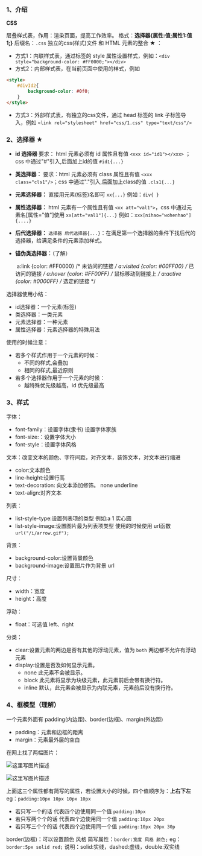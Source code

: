 ### 1、介绍

**CSS**

层叠样式表，作用：渲染页面，提高工作效率。
格式：**选择器{属性:值;属性1:值1;}**
后缀名：`.css`  独立的css(样式)文件
和 HTML 元素的整合 ★ ：

- 方式1：内联样式表，通过标签的 style 属性设置样式，例如：`<div style="background-color: #FF0000;"></div>`
- 方式2：内部样式表，在当前页面中使用的样式，例如

``` html
<style>
	#divId2{
		background-color: #0f0;
	}
</style>
```
- 方式3：外部样式表，有独立的css文件，通过 head 标签的 link 子标签导入，例如 `<link rel="stylesheet" href="css/1.css" type="text/css"/>` 


### 2、选择器 ★

- **id 选择器**
  要求： html 元素必须有 id 属性且有值   `<xxx id="id1"></xxx>` ；css 中通过"#"引入,后面加上id的值  `#id1{...}`

- **类选择器：** 
  要求：html 元素必须有 class 属性且有值 `<xxx class="cls1"/>`；css 中通过"."引入,后面加上class的值  `.cls1{...}`

- **元素选择器：**
  直接用元素(标签)名即可   `xx{...}`  例如：`div{ }`

- **属性选择器：**
  html 元素有一个属性且有值 `<xx att="val1">`，css 中通过元素名[属性="值"]使用   `xx[att="val1"]{...}` 例如：`xxx[nihao="wohenhao"]{....}`

- **后代选择器：**
  `选择器 后代选择器{...}`：在满足第一个选择器的条件下找后代的选择器，给满足条件的元素添加样式。

- **锚伪类选择器：**（了解）

   ​	a:link {color: #FF0000}	/* 未访问的链接 */
   	a:visited {color: #00FF00}	/* 已访问的链接 */
   	a:hover {color: #FF00FF}	/* 鼠标移动到链接上 */
   	a:active {color: #0000FF}	/* 选定的链接 */

选择器使用小结：

- id选择器：一个元素(标签)
- 类选择器：一类元素 
- 元素选择器：一种元素
- 属性选择器：元素选择器的特殊用法

使用的时候注意：

- 若多个样式作用于一个元素的时候：
  - 不同的样式,会叠加
  - 相同的样式,最近原则
- 若多个选择器作用于一个元素的时候：
  - 越特殊优先级越高，id 优先级最高

### 3、样式

字体：

- font-family：设置字体(隶书) 设置字体家族
- font-size:：设置字体大小
- font-style：设置字体风格

文本：改变文本的颜色、字符间距，对齐文本，装饰文本，对文本进行缩进

- color:文本颜色
- line-height:设置行高
- text-decoration: 向文本添加修饰。 none underline
- text-align:对齐文本

列表：

- list-style-type:设置列表项的类型 例如:a 1  实心圆 
- list-style-image:设置图片最为列表项类型 使用的时候使用 url函数  `url("/i/arrow.gif");`

背景：

- background-color:设置背景颜色
- background-image:设置图片作为背景 url

尺寸：

- width：宽度
- height：高度

浮动：

- float：可选值 left、right

分类：

- clear:设置元素的两边是否有其他的浮动元素，值为 `both` 两边都不允许有浮动元素
- display:设置是否及如何显示元素。
  - none 此元素不会被显示。 
  - block 此元素将显示为块级元素，此元素前后会带有换行符。 
  - inline 默认，此元素会被显示为内联元素，元素前后没有换行符。

### 4、框模型（理解）

一个元素外面有 padding(内边距)、border(边框)、margin(外边距)

- padding：元素和边框的距离
- margin：元素最外层的空白

在网上找了两幅图片：

![这里写图片描述](https://img-blog.csdn.net/20180430115952890?watermark/2/text/aHR0cHM6Ly9ibG9nLmNzZG4ubmV0L3UwMTIxOTUyMTQ=/font/5a6L5L2T/fontsize/400/fill/I0JBQkFCMA==/dissolve/70)

![这里写图片描述](https://img-blog.csdn.net/20180430120005726?watermark/2/text/aHR0cHM6Ly9ibG9nLmNzZG4ubmV0L3UwMTIxOTUyMTQ=/font/5a6L5L2T/fontsize/400/fill/I0JBQkFCMA==/dissolve/70)

上面这三个属性都有简写的属性，若设置大小的时候，四个值顺序为：**上右下左**
eg：`padding:10px 10px 10px 10px`

- 若只写一个的话 代表四个边使用同一个值  `padding:10px`
- 若只写两个个的话 代表四个边使用同一个值 `padding:10px 20px`
- 若只写三个个的话 代表四个边使用同一个值 `padding:10px 20px 30p`

border(边框)：可以设置颜色 风格
简写属性：`border:宽度 风格 颜色;`  eg：`border:5px solid red;`
说明：solid:实线，dashed:虚线，double:双实线





